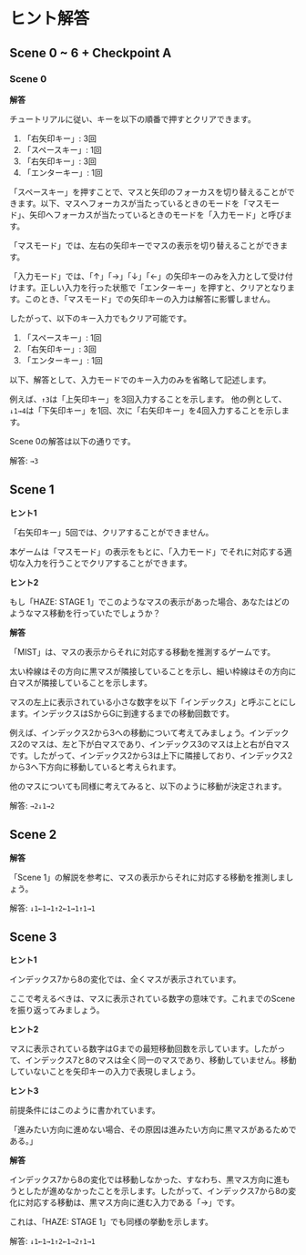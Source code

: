 # ヒント解答

## Scene 0 ~ 6 + Checkpoint A 

### Scene 0

**解答**

チュートリアルに従い、キーを以下の順番で押すとクリアできます。

1. 「右矢印キー」: 3回
2. 「スペースキー」: 1回
3. 「右矢印キー」: 3回
4. 「エンターキー」: 1回

「スペースキー」を押すことで、マスと矢印のフォーカスを切り替えることができます。以下、マスへフォーカスが当たっているときのモードを「マスモード」、矢印へフォーカスが当たっているときのモードを「入力モード」と呼びます。

「マスモード」では、左右の矢印キーでマスの表示を切り替えることができます。

「入力モード」では、「↑」「→」「↓」「←」の矢印キーのみを入力として受け付けます。正しい入力を行った状態で「エンターキー」を押すと、クリアとなります。このとき、「マスモード」での矢印キーの入力は解答に影響しません。

したがって、以下のキー入力でもクリア可能です。

1. 「スペースキー」: 1回
2. 「右矢印キー」: 3回
3. 「エンターキー」: 1回

以下、解答として、入力モードでのキー入力のみを省略して記述します。

例えば、`↑3`は「上矢印キー」を3回入力することを示します。
他の例として、`↓1→4`は「下矢印キー」を1回、次に「右矢印キー」を4回入力することを示します。

Scene 0の解答は以下の通りです。

解答: `→3`

## Scene 1

**ヒント1**

「右矢印キー」5回では、クリアすることができません。

本ゲームは「マスモード」の表示をもとに、「入力モード」でそれに対応する適切な入力を行うことでクリアすることができます。

**ヒント2**

もし「HAZE: STAGE 1」でこのようなマスの表示があった場合、あなたはどのようなマス移動を行っていたでしょうか？

**解答**

「MIST」は、マスの表示からそれに対応する移動を推測するゲームです。

太い枠線はその方向に黒マスが隣接していることを示し、細い枠線はその方向に白マスが隣接していることを示します。

マスの左上に表示されている小さな数字を以下「インデックス」と呼ぶことにします。インデックスはSからGに到達するまでの移動回数です。

例えば、インデックス2から3への移動について考えてみましょう。インデックス2のマスは、左と下が白マスであり、インデックス3のマスは上と右が白マスです。したがって、インデックス2から3は上下に隣接しており、インデックス2から3へ下方向に移動していると考えられます。

他のマスについても同様に考えてみると、以下のように移動が決定されます。

<!-- →→↓→→ -->

解答: `→2↓1→2`

## Scene 2

**解答**

「Scene 1」の解説を参考に、マスの表示からそれに対応する移動を推測しましょう。

<!-- ↓←→↑↑←→↑→ -->

解答: `↓1←1→1↑2←1→1↑1→1`

## Scene 3

**ヒント1**

インデックス7から8の変化では、全くマスが表示されています。

ここで考えるべきは、マスに表示されている数字の意味です。これまでのSceneを振り返ってみましょう。

**ヒント2**

マスに表示されている数字はGまでの最短移動回数を示しています。したがって、インデックス7と8のマスは全く同一のマスであり、移動していません。移動していないことを矢印キーの入力で表現しましょう。

**ヒント3**

前提条件にはこのように書かれています。

「進みたい方向に進めない場合、その原因は進みたい方向に黒マスがあるためである。」

**解答**

インデックス7から8の変化では移動しなかった、すなわち、黒マス方向に進もうとしたが進めなかったことを示します。したがって、インデックス7から8の変化に対応する移動は、黒マス方向に進む入力である「→」です。

これは、「HAZE: STAGE 1」でも同様の挙動を示します。

解答: `↓1←1→1↑2←1→2↑1→1`
